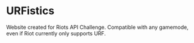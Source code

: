 # URFistics
Website created for Riots API Challenge. Compatible with any gamemode, even if Riot currently only supports URF.
